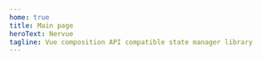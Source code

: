 ```yaml
---
home: true
title: Main page
heroText: Nervue
tagline: Vue composition API compatible state manager library
---
```

